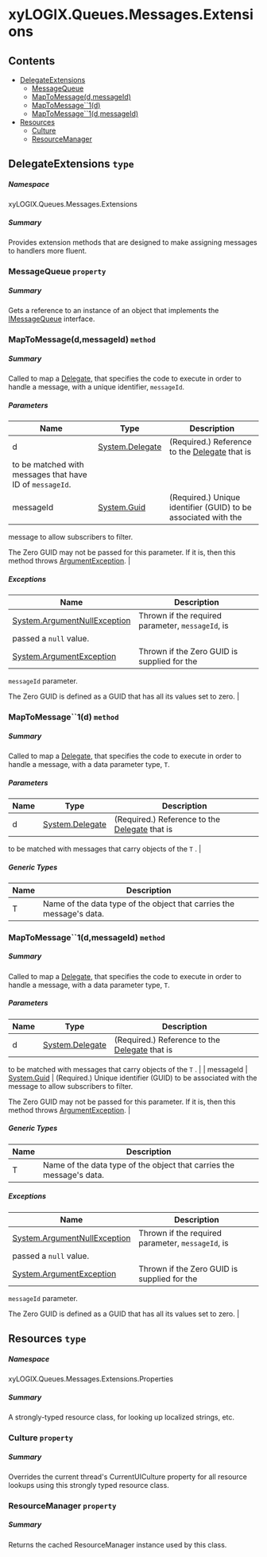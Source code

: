 ﻿<a name='assembly'></a>
# xyLOGIX.Queues.Messages.Extensions

## Contents

- [DelegateExtensions](#T-xyLOGIX-Queues-Messages-Extensions-DelegateExtensions 'xyLOGIX.Queues.Messages.Extensions.DelegateExtensions')
  - [MessageQueue](#P-xyLOGIX-Queues-Messages-Extensions-DelegateExtensions-MessageQueue 'xyLOGIX.Queues.Messages.Extensions.DelegateExtensions.MessageQueue')
  - [MapToMessage(d,messageId)](#M-xyLOGIX-Queues-Messages-Extensions-DelegateExtensions-MapToMessage-System-Delegate,System-Guid- 'xyLOGIX.Queues.Messages.Extensions.DelegateExtensions.MapToMessage(System.Delegate,System.Guid)')
  - [MapToMessage\`\`1(d)](#M-xyLOGIX-Queues-Messages-Extensions-DelegateExtensions-MapToMessage``1-System-Delegate- 'xyLOGIX.Queues.Messages.Extensions.DelegateExtensions.MapToMessage``1(System.Delegate)')
  - [MapToMessage\`\`1(d,messageId)](#M-xyLOGIX-Queues-Messages-Extensions-DelegateExtensions-MapToMessage``1-System-Delegate,System-Guid- 'xyLOGIX.Queues.Messages.Extensions.DelegateExtensions.MapToMessage``1(System.Delegate,System.Guid)')
- [Resources](#T-xyLOGIX-Queues-Messages-Extensions-Properties-Resources 'xyLOGIX.Queues.Messages.Extensions.Properties.Resources')
  - [Culture](#P-xyLOGIX-Queues-Messages-Extensions-Properties-Resources-Culture 'xyLOGIX.Queues.Messages.Extensions.Properties.Resources.Culture')
  - [ResourceManager](#P-xyLOGIX-Queues-Messages-Extensions-Properties-Resources-ResourceManager 'xyLOGIX.Queues.Messages.Extensions.Properties.Resources.ResourceManager')

<a name='T-xyLOGIX-Queues-Messages-Extensions-DelegateExtensions'></a>
## DelegateExtensions `type`

##### Namespace

xyLOGIX.Queues.Messages.Extensions

##### Summary

Provides extension methods that are designed to make assigning messages
to handlers more fluent.

<a name='P-xyLOGIX-Queues-Messages-Extensions-DelegateExtensions-MessageQueue'></a>
### MessageQueue `property`

##### Summary

Gets a reference to an instance of an object that implements the
[IMessageQueue](#T-xyLOGIX-Queues-Messages-Interfaces-IMessageQueue 'xyLOGIX.Queues.Messages.Interfaces.IMessageQueue') interface.

<a name='M-xyLOGIX-Queues-Messages-Extensions-DelegateExtensions-MapToMessage-System-Delegate,System-Guid-'></a>
### MapToMessage(d,messageId) `method`

##### Summary

Called to map a [Delegate](http://msdn.microsoft.com/query/dev14.query?appId=Dev14IDEF1&l=EN-US&k=k:System.Delegate 'System.Delegate'), that specifies the
code to execute in order to handle a message, with a unique
identifier, `messageId`.

##### Parameters

| Name | Type | Description |
| ---- | ---- | ----------- |
| d | [System.Delegate](http://msdn.microsoft.com/query/dev14.query?appId=Dev14IDEF1&l=EN-US&k=k:System.Delegate 'System.Delegate') | (Required.) Reference to the [Delegate](http://msdn.microsoft.com/query/dev14.query?appId=Dev14IDEF1&l=EN-US&k=k:System.Delegate 'System.Delegate') that is
to be matched with messages that have ID of `messageId`. |
| messageId | [System.Guid](http://msdn.microsoft.com/query/dev14.query?appId=Dev14IDEF1&l=EN-US&k=k:System.Guid 'System.Guid') | (Required.) Unique identifier (GUID) to be associated with the
message to allow subscribers to filter.



The Zero GUID may not be passed for this parameter. If it is, then
this method throws [ArgumentException](http://msdn.microsoft.com/query/dev14.query?appId=Dev14IDEF1&l=EN-US&k=k:System.ArgumentException 'System.ArgumentException'). |

##### Exceptions

| Name | Description |
| ---- | ----------- |
| [System.ArgumentNullException](http://msdn.microsoft.com/query/dev14.query?appId=Dev14IDEF1&l=EN-US&k=k:System.ArgumentNullException 'System.ArgumentNullException') | Thrown if the required parameter, `messageId`, is
passed a `null` value. |
| [System.ArgumentException](http://msdn.microsoft.com/query/dev14.query?appId=Dev14IDEF1&l=EN-US&k=k:System.ArgumentException 'System.ArgumentException') | Thrown if the Zero GUID is supplied for the
`messageId`
parameter.



The Zero GUID is defined as a GUID that has all its values set to zero. |

<a name='M-xyLOGIX-Queues-Messages-Extensions-DelegateExtensions-MapToMessage``1-System-Delegate-'></a>
### MapToMessage\`\`1(d) `method`

##### Summary

Called to map a [Delegate](http://msdn.microsoft.com/query/dev14.query?appId=Dev14IDEF1&l=EN-US&k=k:System.Delegate 'System.Delegate'), that specifies the
code to execute in order to handle a message, with a data parameter
type, `T`.

##### Parameters

| Name | Type | Description |
| ---- | ---- | ----------- |
| d | [System.Delegate](http://msdn.microsoft.com/query/dev14.query?appId=Dev14IDEF1&l=EN-US&k=k:System.Delegate 'System.Delegate') | (Required.) Reference to the [Delegate](http://msdn.microsoft.com/query/dev14.query?appId=Dev14IDEF1&l=EN-US&k=k:System.Delegate 'System.Delegate') that is
to be matched with messages that carry objects of the
`T`
. |

##### Generic Types

| Name | Description |
| ---- | ----------- |
| T | Name of the data type of the object that carries the message's data. |

<a name='M-xyLOGIX-Queues-Messages-Extensions-DelegateExtensions-MapToMessage``1-System-Delegate,System-Guid-'></a>
### MapToMessage\`\`1(d,messageId) `method`

##### Summary

Called to map a [Delegate](http://msdn.microsoft.com/query/dev14.query?appId=Dev14IDEF1&l=EN-US&k=k:System.Delegate 'System.Delegate'), that specifies the
code to execute in order to handle a message, with a data parameter
type, `T`.

##### Parameters

| Name | Type | Description |
| ---- | ---- | ----------- |
| d | [System.Delegate](http://msdn.microsoft.com/query/dev14.query?appId=Dev14IDEF1&l=EN-US&k=k:System.Delegate 'System.Delegate') | (Required.) Reference to the [Delegate](http://msdn.microsoft.com/query/dev14.query?appId=Dev14IDEF1&l=EN-US&k=k:System.Delegate 'System.Delegate') that is
to be matched with messages that carry objects of the
`T`
. |
| messageId | [System.Guid](http://msdn.microsoft.com/query/dev14.query?appId=Dev14IDEF1&l=EN-US&k=k:System.Guid 'System.Guid') | (Required.) Unique identifier (GUID) to be associated with the
message to allow subscribers to filter.



The Zero GUID may not be passed for this parameter. If it is, then
this method throws [ArgumentException](http://msdn.microsoft.com/query/dev14.query?appId=Dev14IDEF1&l=EN-US&k=k:System.ArgumentException 'System.ArgumentException'). |

##### Generic Types

| Name | Description |
| ---- | ----------- |
| T | Name of the data type of the object that carries the message's data. |

##### Exceptions

| Name | Description |
| ---- | ----------- |
| [System.ArgumentNullException](http://msdn.microsoft.com/query/dev14.query?appId=Dev14IDEF1&l=EN-US&k=k:System.ArgumentNullException 'System.ArgumentNullException') | Thrown if the required parameter, `messageId`, is
passed a `null` value. |
| [System.ArgumentException](http://msdn.microsoft.com/query/dev14.query?appId=Dev14IDEF1&l=EN-US&k=k:System.ArgumentException 'System.ArgumentException') | Thrown if the Zero GUID is supplied for the
`messageId`
parameter.



The Zero GUID is defined as a GUID that has all its values set to zero. |

<a name='T-xyLOGIX-Queues-Messages-Extensions-Properties-Resources'></a>
## Resources `type`

##### Namespace

xyLOGIX.Queues.Messages.Extensions.Properties

##### Summary

A strongly-typed resource class, for looking up localized strings, etc.

<a name='P-xyLOGIX-Queues-Messages-Extensions-Properties-Resources-Culture'></a>
### Culture `property`

##### Summary

Overrides the current thread's CurrentUICulture property for all
  resource lookups using this strongly typed resource class.

<a name='P-xyLOGIX-Queues-Messages-Extensions-Properties-Resources-ResourceManager'></a>
### ResourceManager `property`

##### Summary

Returns the cached ResourceManager instance used by this class.
